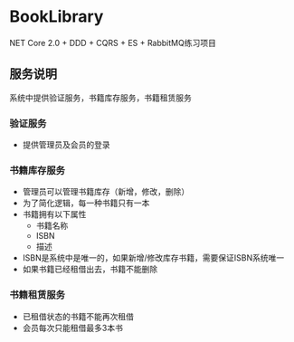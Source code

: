 # BookLibrary
NET Core 2.0 + DDD + CQRS + ES + RabbitMQ练习项目

## 服务说明
系统中提供验证服务，书籍库存服务，书籍租赁服务

### 验证服务
* 提供管理员及会员的登录

### 书籍库存服务
* 管理员可以管理书籍库存（新增，修改，删除）
* 为了简化逻辑，每一种书籍只有一本
* 书籍拥有以下属性
    *    书籍名称
    *    ISBN
    *    描述
* ISBN是系统中是唯一的，如果新增/修改库存书籍，需要保证ISBN系统唯一
* 如果书籍已经租借出去，书籍不能删除
  
### 书籍租赁服务
* 已租借状态的书籍不能再次租借
* 会员每次只能租借最多3本书
